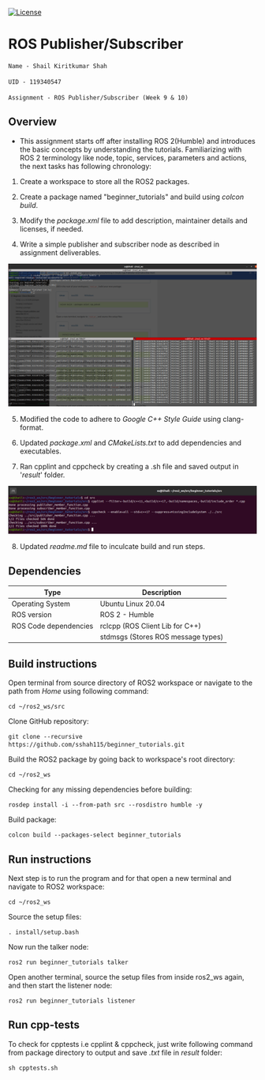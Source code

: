 [![License](https://img.shields.io/badge/License-Apache_2.0-blue.svg)](https://opensource.org/licenses/Apache-2.0)

# ROS Publisher/Subscriber

```
Name - Shail Kiritkumar Shah

UID - 119340547

Assignment - ROS Publisher/Subscriber (Week 9 & 10)
```

## Overview

* This assignment starts off after installing ROS 2(Humble) and introduces the basic concepts by understanding the tutorials. Familiarizing with ROS 2 terminology like node, topic, services, parameters and actions, the next tasks has following chronology:

1) Create a workspace to store all the ROS2 packages.

2) Create a package named "beginner_tutorials" and build using *colcon build*.

3) Modify the *package.xml* file to add description, maintainer details and licenses, if needed.

4) Write a simple publisher and subscriber node as described in assignment deliverables.

![Pub_sub_image](./result/pub_sub_image.png "Publisher-Subscriber result")

5) Modified the code to adhere to *Google C++ Style Guide* using clang-format.

6) Updated *package.xml* and *CMakeLists.txt* to add dependencies and executables.

7) Ran cpplint and cppcheck by creating a .sh file and saved output in '*result*' folder. 

![cpplint_check_image](./result/cpplint_cppcheck_image.png "cpplint-cppcheck result")

8) Updated *readme.md* file to inculcate build and run steps.


## Dependencies

| Type     | Description |
| ----------- | ----------- |
| Operating System     | Ubuntu Linux 20.04       |
| ROS version   | ROS 2 - Humble        |
| ROS Code dependencies | rclcpp (ROS Client Lib for C++)
| | stdmsgs (Stores ROS message types)


## Build instructions

Open terminal from source directory of ROS2 workspace or navigate to the path from *Home* using following command:
```
cd ~/ros2_ws/src
```
Clone GitHub repository:
```
git clone --recursive https://github.com/sshah115/beginner_tutorials.git
```
Build the ROS2 package by going back to workspace's root directory:
```
cd ~/ros2_ws
```
Checking for any missing dependencies before building:
```
rosdep install -i --from-path src --rosdistro humble -y
```
Build package:
```
colcon build --packages-select beginner_tutorials
```


## Run instructions

Next step is to run the program and for that open a new terminal and navigate to ROS2 workspace:
```
cd ~/ros2_ws
```
Source the setup files:
```
. install/setup.bash
```
Now run the talker node:
```
ros2 run beginner_tutorials talker
```
Open another terminal, source the setup files from inside ros2_ws again, and then start the listener node:
```
ros2 run beginner_tutorials listener
```

## Run cpp-tests
To check for cpptests i.e cpplint & cppcheck, just write following command from package directory to output and save *.txt* file in *result* folder:
```
sh cpptests.sh
```
